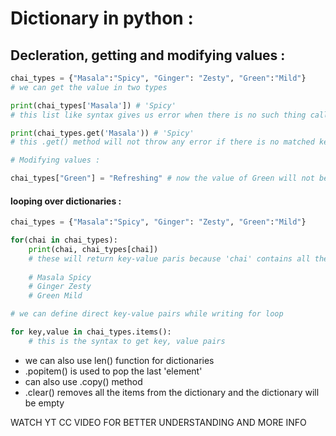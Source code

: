 # Dictionary in python : 
## Decleration, getting and modifying values : 
```python
chai_types = {"Masala":"Spicy", "Ginger": "Zesty", "Green":"Mild"}
# we can get the value in two types

print(chai_types['Masala']) # 'Spicy'
# this list like syntax gives us error when there is no such thing called 'Masala' in the dictionay

print(chai_types.get('Masala')) # 'Spicy'
# this .get() method will not throw any error if there is no matched key

# Modifying values :

chai_types["Green"] = "Refreshing" # now the value of Green will not be mild, it will be Refreshing
```
#### looping over dictionaries : 
```python
chai_types = {"Masala":"Spicy", "Ginger": "Zesty", "Green":"Mild"}

for(chai in chai_types): 
    print(chai, chai_types[chai])
    # these will return key-value paris because 'chai' contains all the 'keys'
    
    # Masala Spicy
    # Ginger Zesty 
    # Green Mild

# we can define direct key-value pairs while writing for loop

for key,value in chai_types.items():
    # this is the syntax to get key, value pairs
```
- we can also use len() function for dictionaries
- .popitem() is used to pop the last 'element'
- can also use .copy() method
- .clear() removes all the items from the dictionary and the dictionary will be empty

WATCH YT CC VIDEO FOR BETTER UNDERSTANDING AND MORE INFO